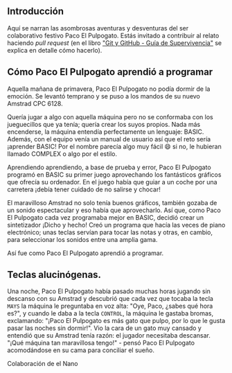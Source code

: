 ## Introducción

Aquí se narran las asombrosas aventuras y desventuras del ser colaborativo festivo Paco El Pulpogato. Estás invitado a contribuir al relato haciendo *pull request* (en el libro ["Git y GitHub - Guía de Supervivencia"](https://leanpub.com/gitygithub) se explica en detalle cómo hacerlo).

## Cómo Paco El Pulpogato aprendió a programar

Aquella mañana de primavera, Paco El Pulpogato no podía dormir de la emoción. Se levantó temprano y se puso a los mandos de su nuevo Amstrad CPC 6128.

Quería jugar a algo con aquella máquina pero no se conformaba con los jueguecillos que ya tenía; quería crear los suyos propios. Nada más encenderse, la máquina entendía perfectamente un lenguaje: BASIC. Además, con el equipo venía un manual de usuario así que el reto sería ¡aprender BASIC! Por el nombre parecía algo muy fácil :smile: si no, le hubieran llamado COMPLEX o algo por el estilo.

Aprendiendo aprendiendo, a base de prueba y error, Paco El Pulpogato programó en BASIC su primer juego aprovechando los fantásticos gráficos que ofrecía su ordenador. En el juego había que guiar a un coche por una carretera ¡debía tener cuidado de no salirse y chocar!

El maravilloso Amstrad no solo tenía buenos gráficos, también gozaba de un sonido espectacular y eso había que aprovecharlo. Así que, como Paco El Pulpogato cada vez programaba mejor en BASIC, decidió crear un sintetizador ¡Dicho y hecho! Creó un programa que hacía las veces de piano electrónico; unas teclas servían para tocar las notas y otras, en cambio, para seleccionar los sonidos entre una amplia gama.

Así fue como Paco El Pulpogato aprendió a programar.

## Teclas alucinógenas.

Una noche, Paco El Pulpogato había pasado muchas horas jugando sin descanso con su Amstrad y descubrió que cada vez que tocaba la tecla `MAYS` la máquina le preguntaba en voz alta: "Oye, Paco, ¿sabes qué hora es?", y cuando le daba a la tecla `CONTROL`, la máquina le gastaba bromas, exclamando: "¡Paco El Pulpogato es más gato que pulpo, por lo que le gusta pasar las noches sin dormir!". Vio la cara de un gato muy cansado y entendió que su Amstrad tenía razón: el jugador necesitaba descansar. "¡Qué máquina tan maravillosa tengo!" - pensó Paco El Pulpogato acomodándose en su cama para conciliar el sueño.

Colaboración de el Nano
